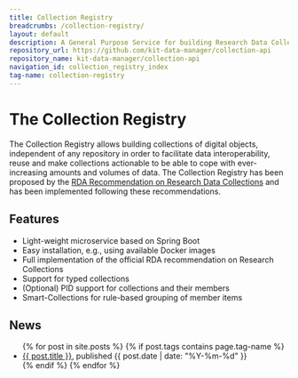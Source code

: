 ```yaml
---
title: Collection Registry
breadcrumbs: /collection-registry/
layout: default
description: A General Purpose Service for building Research Data Collections.
repository_url: https://github.com/kit-data-manager/collection-api
repository_name: kit-data-manager/collection-api
navigation_id: collection_registry_index
tag-name: collection-registry
---
```


# The Collection Registry

The Collection Registry allows building collections of digital objects, independent of any repository in order to facilitate data 
interoperability, reuse and make collections actionable to be able to cope with ever-increasing amounts and volumes of data.
The Collection Registry has been proposed by the [RDA Recommendation on Research Data Collections](https://zenodo.org/record/2428145#.X0YVOpMzafU)
and has been implemented following these recommendations. 

## Features

* Light-weight microservice based on Spring Boot
* Easy installation, e.g., using available Docker images
* Full implementation of the official RDA recommendation on Research Collections
* Support for typed collections 
* (Optional) PID support for collections and their members
* Smart-Collections for rule-based grouping of member items

## News

<ul>
  {% for post in site.posts %}
    {% if post.tags contains page.tag-name %}
      <li><a href="/webpage/{{ post.url }}">{{ post.title }}</a>, published {{ post.date | date: "%Y-%m-%d" }}</li>
    {% endif %}
  {% endfor %}
</ul>


